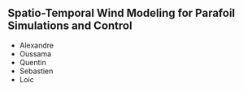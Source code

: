 ## Spatio-Temporal Wind Modeling for Parafoil Simulations and Control 

- Alexandre
- Oussama
- Quentin
- Sebastien
- Loic
